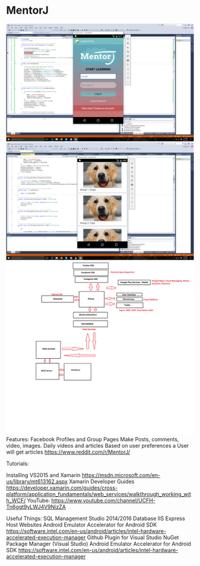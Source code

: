 # MentorJ


![Preview](https://github.com/cableman127/MentorJ/blob/master/MentorJ_Login.png)
![Preview](https://github.com/cableman127/MentorJ/blob/master/Groups.png)
![Preview](https://github.com/cableman127/MentorJ/blob/master/MentorJ.png)
Features:
Facebook Profiles and Group Pages
	Make Posts, comments, video, images.
Daily videos and articles
	Based on user preferences a User will get articles
https://www.reddit.com/r/MentorJ/
  
Tutorials:

Installing VS2015 and Xamarin
	https://msdn.microsoft.com/en-us/library/mt613162.aspx
Xamarin Developer Guides
	https://developer.xamarin.com/guides/cross-platform/application_fundamentals/web_services/walkthrough_working_with_WCF/
YouTube:
	https://www.youtube.com/channel/UCFH-Tn6ggt9yLWJ4V9NizZA

Useful Things:
SQL Management Studio 2014/2016
	Database
IIS Express
	Host Websites
Android Emulator Accelerator for Android SDK
	https://software.intel.com/en-us/android/articles/intel-hardware-accelerated-execution-manager
Github Plugin for Visual Studio
NuGet Package Manager (Visual Studio)
Android Emulator Accelerator for Android SDK
	https://software.intel.com/en-us/android/articles/intel-hardware-accelerated-execution-manager
